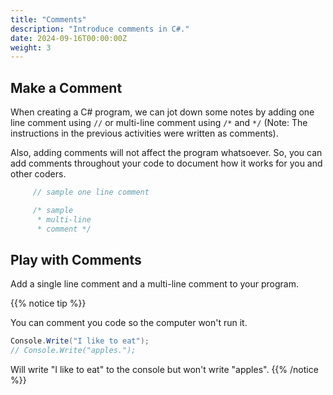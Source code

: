 ```yaml
---
title: "Comments"
description: "Introduce comments in C#."
date: 2024-09-16T00:00:00Z
weight: 3
---
```


## Make a Comment

When creating a C# program, we can jot down some notes by adding one line comment using `//` or multi-line comment using `/*` and `*/` (Note: The instructions in the previous activities were written as comments).

Also, adding comments will not affect the program whatsoever. So, you can add comments throughout your code to document how it works for you and other coders.

```c#
     // sample one line comment

     /* sample
      * multi-line
      * comment */
```

## Play with Comments

Add a single line comment and a multi-line comment to your program.

{{% notice tip %}}

You can comment you code so the computer won't run it.

```c#
Console.Write("I like to eat");
// Console.Write("apples.");
```

Will write "I like to eat" to the console but won't write "apples".
{{% /notice %}}

